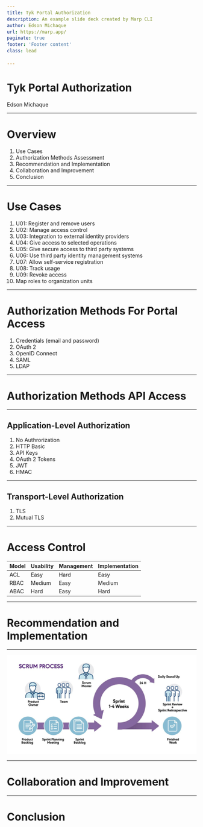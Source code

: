 ```yaml
---
title: Tyk Portal Authorization
description: An example slide deck created by Marp CLI
author: Edson Michaque
url: https://marp.app/
paginate: true
footer: 'Footer content'
class: lead

---
```

# Tyk Portal Authorization
Edson Michaque

---

# Overview

1. Use Cases
2. Authorization Methods Assessment
3. Recommendation and Implementation
4. Collaboration and Improvement
5. Conclusion

---
# Use Cases

1. U01: Register and remove users
2. U02: Manage access control
3. U03: Integration to external identity providers
4. U04: Give access to selected operations
5. U05: Give secure access to third party systems
6. U06: Use third party identity management systems
7. U07: Allow self-service registration
8. U08: Track usage
9. U09: Revoke access
10. Map roles to organization units

---
# Authorization Methods For Portal Access

1. Credentials (email and password)
2. OAuth 2
3. OpenID Connect
4. SAML
5. LDAP

---
# Authorization Methods API Access

---
## Application-Level Authorization

1. No Authrorization
2. HTTP Basic
3. API Keys
4. OAuth 2 Tokens
5. JWT
6. HMAC

---
## Transport-Level Authorization

1. TLS
2. Mutual TLS

---
# Access Control

| Model | Usability | Management   | Implementation |
|------ |-----------|--------------|----------------|
| ACL   | Easy      | Hard         | Easy           |
| RBAC  | Medium    | Easy         | Medium         |
| ABAC  | Hard      | Easy         | Hard           |

---
# Recommendation and Implementation

---
![image info](./scrum.jpg)

---
# Collaboration and Improvement

---
# Conclusion


